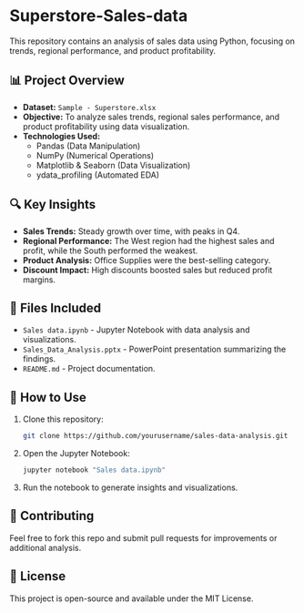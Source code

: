# Superstore-Sales-data

This repository contains an analysis of sales data using Python, focusing on trends, regional performance, and product profitability.

## 📊 Project Overview
- **Dataset:** `Sample - Superstore.xlsx`
- **Objective:** To analyze sales trends, regional sales performance, and product profitability using data visualization.
- **Technologies Used:**
  - Pandas (Data Manipulation)
  - NumPy (Numerical Operations)
  - Matplotlib & Seaborn (Data Visualization)
  - ydata_profiling (Automated EDA)

## 🔍 Key Insights
- **Sales Trends:** Steady growth over time, with peaks in Q4.
- **Regional Performance:** The West region had the highest sales and profit, while the South performed the weakest.
- **Product Analysis:** Office Supplies were the best-selling category.
- **Discount Impact:** High discounts boosted sales but reduced profit margins.

## 📂 Files Included
- `Sales data.ipynb` - Jupyter Notebook with data analysis and visualizations.
- `Sales_Data_Analysis.pptx` - PowerPoint presentation summarizing the findings.
- `README.md` - Project documentation.

## 🚀 How to Use
1. Clone this repository:
   ```sh
   git clone https://github.com/yourusername/sales-data-analysis.git
   ```
2. Open the Jupyter Notebook:
   ```sh
   jupyter notebook "Sales data.ipynb"
   ```
3. Run the notebook to generate insights and visualizations.

## 📢 Contributing
Feel free to fork this repo and submit pull requests for improvements or additional analysis.

## 📝 License
This project is open-source and available under the MIT License.
